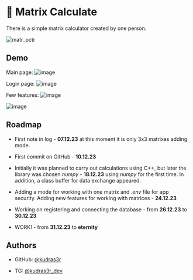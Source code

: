 
# 🎲 Matrix Calculate

There is a simple matrix calculator created by one person.

![matr_pctr](https://github.com/kudras3r/MatrixCalculate/assets/109919639/99eaf8c2-e855-404b-9b06-ff93ec404bc3)


## Demo

Main page:
![image](https://github.com/kudras3r/MatrixCalculate/assets/109919639/d68a6175-3d90-43f8-9cab-cd94ffb63e49)

Login page: 
![image](https://github.com/kudras3r/MatrixCalculate/assets/109919639/51c814eb-c940-485e-a7be-d58df1ef075d)

Few features: 
![image](https://github.com/kudras3r/MatrixCalculate/assets/109919639/8092242e-942b-4316-9f18-b03c248a712a)

![image](https://github.com/kudras3r/MatrixCalculate/assets/109919639/ad7a8624-6936-4ba8-8b7e-dbe4a6572de1)



## Roadmap

- First note in log - **07.12.23** at this moment it is only 3x3 matrixes adding mode. 

- First commit on GitHub - **10.12.23**

- Initially it was planned to carry out calculations using C++, but later the library was chosen _numpy_ - **18.12.23** using _numpy_ for the first time. In addition, a class buffer for data exchange appeared.

- Adding a mode for working with one matrix and _.env_ file for app security. Adding new features for working with matrices - **24.12.23**

- Working on registering and connecting the database - from **26.12.23** to **30.12.23**

- WORK! - from **31.12.23** to **eternity**



## Authors

- GitHub: [@kudras3r](https://www.github.com/kudras3r)

- TG: [@kudras3r_dev](https://t.me/kudras3r_dev)
